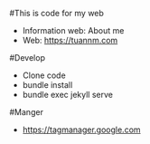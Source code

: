 #This is code for my web
- Information web: About me
- Web: https://tuannm.com

#Develop
- Clone code
- bundle install
- bundle exec jekyll serve

#Manger
- https://tagmanager.google.com
